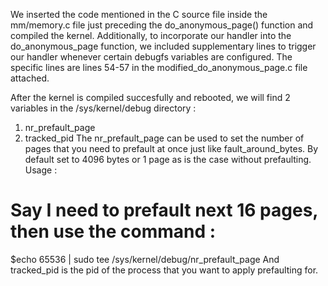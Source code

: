 We inserted the code mentioned in the C source file inside the mm/memory.c file just preceding the do_anonymous_page() function and compiled the kernel.
Additionally, to incorporate our handler into the do_anonymous_page function, we included supplementary lines to trigger our handler whenever certain debugfs variables are configured.
The specific lines are lines 54-57 in the modified_do_anonymous_page.c file attached.

After the kernel is compiled succesfully and rebooted, we will find 2 variables in the /sys/kernel/debug directory :
1) nr_prefault_page
2) tracked_pid
The nr_prefault_page can be used to set the number of pages that you need to prefault at once just like fault_around_bytes. By default set to 4096 bytes or 1 page as is the case without prefaulting.
Usage :
# Say I need to prefault next 16 pages, then use the command :
$echo 65536 | sudo tee /sys/kernel/debug/nr_prefault_page 
And tracked_pid is the pid of the process that you want to apply prefaulting for.